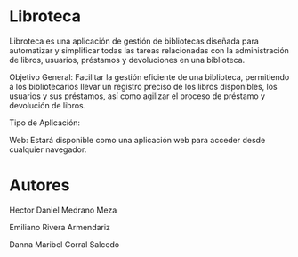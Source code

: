 # Libroteca

Libroteca es una aplicación de gestión de bibliotecas diseñada para automatizar y simplificar todas las tareas relacionadas con la administración de libros, usuarios, préstamos y devoluciones en una biblioteca.

Objetivo General: Facilitar la gestión eficiente de una biblioteca, permitiendo a los bibliotecarios llevar un registro preciso de los libros disponibles, los usuarios y sus préstamos, así como agilizar el proceso de préstamo y devolución de libros.

Tipo de Aplicación:

Web: Estará disponible como una aplicación web para acceder desde cualquier navegador.

# Autores
Hector Daniel Medrano Meza

Emiliano Rivera Armendariz

Danna Maribel Corral Salcedo 